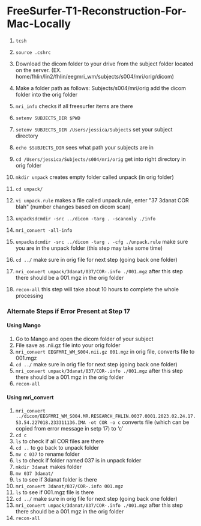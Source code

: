 # FreeSurfer-T1-Reconstruction-For-Mac-Locally

1. `tcsh` 

2. `source .cshrc`

3. Download the dicom folder to your drive from the subject folder located on the server. (EX. home/fhlin/lin2/fhlin/eegmri_wm/subjects/s004/mri/orig/dicom)

4. Make a folder path as follows: Subjects/s004/mri/orig add the dicom folder into the orig folder 

5. `mri_info` checks if all freesurfer items are there
6. `setenv SUBJECTS_DIR $PWD`
7. `setenv SUBJECTS_DIR /Users/jessica/Subjects` set your subject directory
8. `echo $SUBJECTS_DIR` sees what path your subjects are in 
10. `cd /Users/jessica/Subjects/s004/mri/orig` get into right directory in orig folder
12. `mkdir unpack` creates empty folder called unpack (in orig folder)
13. `cd unpack/`
14. `vi unpack.rule` makes a file called unpack.rule, enter "37 3danat COR blah" (number changes based on dicom scan)
15. `unpacksdcmdir -src ../dicom -targ . -scanonly ./info`
16. `mri_convert -all-info`
17. `unpacksdcmdir -src ../dicom -targ . -cfg ./unpack.rule` make sure you are in the unpack folder (this step may take some time) 
18. `cd ../` make sure in orig file for next step (going back one folder) 
19. `mri_convert unpack/3danat/037/COR-.info ./001.mgz` after this step there should be a 001.mgz in the orig folder
20. `recon-all` this step will take about 10 hours to complete the whole processing

### Alternate Steps if Error Present at Step 17
#### Using Mango

1. Go to Mango and open the dicom folder of your subject
2. File save as .nii.gz file into your orig folder
3. `mri_convert EEGFMRI_WM_S004.nii.gz 001.mgz` in orig file, converts file to 001.mgz
4. `cd ../` make sure in orig file for next step (going back one folder)
5. `mri_convert unpack/3danat/037/COR-.info ./001.mgz` after this step there should be a 001.mgz in the orig folder
6. `recon-all`

#### Using mri_convert 
1. `mri_convert ../dicom/EEGFMRI_WM_S004.MR.RESEARCH_FHLIN.0037.0001.2023.02.24.17.53.54.227018.233311136.IMA -ot COR -o c` converts file (which can be copied from error message in setp 17) to ‘c’
2. `cd c`
3. `ls` to check if all COR files are there
4. `cd ..` to go back to unpack folder 
5. `mv c 037` to rename folder 
6. `ls` to check if folder named 037 is in unpack folder
7. `mkdir 3danat` makes folder 
8. `mv 037 3danat/`
9. `ls` to see if 3danat folder is there
10. `mri_convert 3danat/037/COR-.info 001.mgz`
11. `ls` to see if 001.mgz file is there
12. `cd ../` make sure in orig file for next step (going back one folder)
13. `mri_convert unpack/3danat/037/COR-.info ./001.mgz` after this step there should be a 001.mgz in the orig folder
14. `recon-all`


